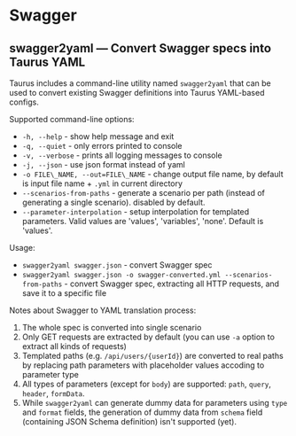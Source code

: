 # Swagger

## swagger2yaml — Convert Swagger specs into Taurus YAML

Taurus includes a command-line utility named `swagger2yaml` that can be used to convert existing Swagger definitions
into Taurus YAML-based configs.

Supported command-line options:
  - `-h, --help` - show help message and exit
  - `-q, --quiet` - only errors printed to console
  - `-v, --verbose` - prints all logging messages to console
  - `-j, --json` - use json format instead of yaml
  - `-o FILE\_NAME, --out=FILE\_NAME` - change output file name, by default is input file name + `.yml` in current directory
  - `--scenarios-from-paths` - generate a scenario per path (instead of generating a single scenario). disabled by default.
  - `--parameter-interpolation` - setup interpolation for templated parameters. Valid values are 'values', 'variables', 'none'. Default is 'values'.
  
Usage:
  - `swagger2yaml swagger.json` - convert Swagger spec
  - `swagger2yaml swagger.json -o swagger-converted.yml --scenarios-from-paths` - convert Swagger spec, extracting all HTTP requests, and save it to a specific file

Notes about Swagger to YAML translation process:
1. The whole spec is converted into single scenario
2. Only GET requests are extracted by default (you can use `-a` option to extract all kinds of requests)
3. Templated paths (e.g. `/api/users/{userId}`) are converted to real paths by replacing path parameters with placeholder values accoding to parameter type
4. All types of parameters (except for `body`) are supported: `path`, `query`, `header`, `formData`.
5. While `swagger2yaml` can generate dummy data for parameters using `type` and `format` fields, the generation of dummy data from `schema` field (containing JSON Schema definition) isn't supported (yet).
